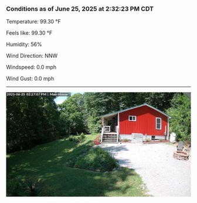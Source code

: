 ### Conditions as of June 25, 2025 at 2:32:23 PM CDT 

Temperature: 99.30 &deg;F

Feels like: 99.30 &deg;F

Humidity: 56%

Wind Direction: NNW

Windspeed: 0.0 mph

Wind Gust: 0.0 mph

---

<img src="./images/latest.jpeg"/>

